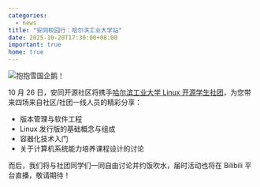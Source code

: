 ```yaml
---
categories:
  - news
title: "安同校园行：哈尔滨工业大学站"
date: 2025-10-20T17:30:00+08:00
important: true
home: true
---
```


![抱抱雪国企鹅！](/assets/news/aosc-hit.webp)

10 月 26 日，安同开源社区将携手[哈尔滨工业大学 Linux 开源学生社团](https://hitlug.org/)，为您带来四场来自社区/社团一线人员的精彩分享：

- 版本管理与软件工程
- Linux 发行版的基础概念与组成
- 容器化技术入门
- 关于计算机系统能力培养课程设计的讨论

而后，我们将与社团同学们一同自由讨论并约饭吹水，届时活动也将在 Bilibili 平台直播，敬请期待！